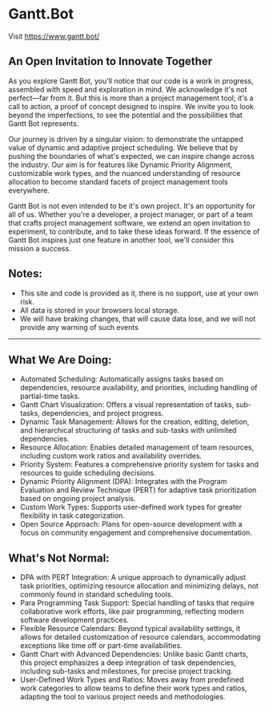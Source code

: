 # Gantt.Bot

Visit https://www.gantt.bot/

## An Open Invitation to Innovate Together

As you explore Gantt Bot, you'll notice that our code is a work in progress, assembled with speed and exploration in mind. We acknowledge it's not perfect—far from it. But this is more than a project management tool; it's a call to action, a proof of concept designed to inspire. We invite you to look beyond the imperfections, to see the potential and the possibilities that Gantt Bot represents.

Our journey is driven by a singular vision: to demonstrate the untapped value of dynamic and adaptive project scheduling. We believe that by pushing the boundaries of what's expected, we can inspire change across the industry. Our aim is for features like Dynamic Priority Alignment, customizable work types, and the nuanced understanding of resource allocation to become standard facets of project management tools everywhere.

Gantt Bot is not even intended to be it's own project. It's an opportunity for all of us. Whether you're a developer, a project manager, or part of a team that crafts project management software, we extend an open invitation to experiment, to contribute, and to take these ideas forward. If the essence of Gantt Bot inspires just one feature in another tool, we'll consider this mission a success.

## Notes:
- This site and code is provided as it, there is no support, use at your own risk.
- All data is stored in your browsers local storage.
- We will have braking changes, that will cause data lose, and we will not provide any warning of such events

---

## What We Are Doing:
- Automated Scheduling: Automatically assigns tasks based on dependencies, resource availability, and priorities, including handling of partial-time tasks.
- Gantt Chart Visualization: Offers a visual representation of tasks, sub-tasks, dependencies, and project progress.
- Dynamic Task Management: Allows for the creation, editing, deletion, and hierarchical structuring of tasks and sub-tasks with unlimited dependencies.
- Resource Allocation: Enables detailed management of team resources, including custom work ratios and availability overrides.
- Priority System: Features a comprehensive priority system for tasks and resources to guide scheduling decisions.
- Dynamic Priority Alignment (DPA): Integrates with the Program Evaluation and Review Technique (PERT) for adaptive task prioritization based on ongoing project analysis.
- Custom Work Types: Supports user-defined work types for greater flexibility in task categorization.
- Open Source Approach: Plans for open-source development with a focus on community engagement and comprehensive documentation.

## What's Not Normal:
- DPA with PERT Integration: A unique approach to dynamically adjust task priorities, optimizing resource allocation and minimizing delays, not commonly found in standard scheduling tools.
- Para Programming Task Support: Special handling of tasks that require collaborative work efforts, like pair programming, reflecting modern software development practices.
- Flexible Resource Calendars: Beyond typical availability settings, it allows for detailed customization of resource calendars, accommodating exceptions like time off or part-time availabilities.
- Gantt Chart with Advanced Dependencies: Unlike basic Gantt charts, this project emphasizes a deep integration of task dependencies, including sub-tasks and milestones, for precise project tracking.
- User-Defined Work Types and Ratios: Moves away from predefined work categories to allow teams to define their work types and ratios, adapting the tool to various project needs and methodologies.
